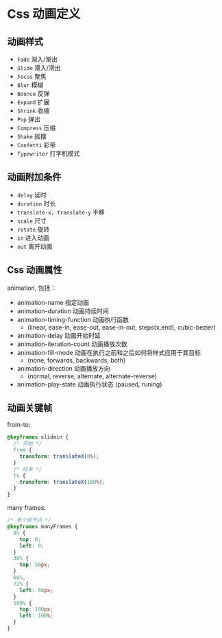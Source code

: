 # Css 动画定义

## 动画样式

- `Fade` 渐入/渐出
- `Slide` 滑入/滑出
- `Focus` 聚焦
- `Blur` 模糊
- `Bounce` 反弹
- `Expand` 扩展
- `Shrink` 收缩
- `Pop` 弹出
- `Compress` 压缩
- `Shake` 摇摆
- `Confetti` 彩带
- `Typewriter` 打字机模式

## 动画附加条件

- `delay` 延时
- `duration` 时长
- `translate-x, translate-y` 平移
- `scale` 尺寸
- `rotate` 旋转
- `in` 进入动画
- `out` 离开动画

## Css 动画属性

animation, 包括：

- animation-name 指定动画
- animation-duration 动画持续时间
- animation-timing-function 动画执行函数
  - (linear, ease-in, ease-out, ease-in-out, steps(x,end), cubic-bezier)
- animation-delay 动画开始时延
- animation-iteration-count 动画播放次数
- animation-fill-mode 动画在执行之前和之后如何将样式应用于其目标 
  - (none, forwards, backwards, both)
- animation-direction 动画播放方向
  - (normal, reverse, alternate, alternate-reverse)
- animation-play-state 动画执行状态 (paused, runing)

## 动画关键帧

from-to:

```css
@keyframes slidein {
  /* 开始 */
  from {
    transform: translateX(0%);
  }
  /* 结束 */
  to {
    transform: translateX(100%);
  }
}
```

many frames:

```css
/* 多个帧节点 */
@keyframes manyFrames {
  0% {
    top: 0;
    left: 0;
  }
  30% {
    top: 50px;
  }
  68%,
  72% {
    left: 50px;
  }
  100% {
    top: 100px;
    left: 100%;
  }
}
```